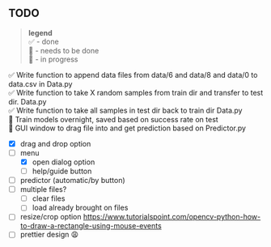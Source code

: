 ## TODO
> **legend** <br> 
✅ - done <br>
🔳 - needs to be done<br>
💬 - in progress<br>

✅ Write function to append data files from data/6 and data/8 and data/0 to data.csv in Data.py<br>
✅ Write function to take X random samples from train dir and transfer to test dir. Data.py<br>
✅ Write function to take all samples in test dir back to train dir Data.py <br>
💬 Train models overnight, saved based on success rate on test <br>
💬 GUI window to drag file into and get prediction based on Predictor.py <br>
- [x] drag and drop option
- [ ] menu
  - [x] open dialog option
  - [ ] help/guide button
- [ ] predictor (automatic/by button)
- [ ] multiple files?
  - [ ] clear files
  - [ ] load already brought on files
- [ ] resize/crop option https://www.tutorialspoint.com/opencv-python-how-to-draw-a-rectangle-using-mouse-events
- [ ] prettier design 😩
<br>
